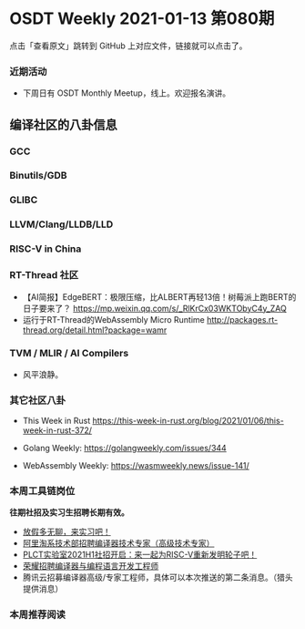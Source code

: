 # OSDT Weekly 2021-01-13 第080期

点击「查看原文」跳转到 GitHub 上对应文件，链接就可以点击了。

### 近期活动

- 下周日有 OSDT Monthly Meetup，线上。欢迎报名演讲。

## 编译社区的八卦信息

### GCC



### Binutils/GDB



### GLIBC


### LLVM/Clang/LLDB/LLD



### RISC-V in China



### RT-Thread 社区

- 【AI简报】EdgeBERT：极限压缩，比ALBERT再轻13倍！树莓派上跑BERT的日子要来了？ https://mp.weixin.qq.com/s/_RlKrCx03WKTObyC4y_ZAQ
- 运行于RT-Thread的WebAssembly Micro Runtime http://packages.rt-thread.org/detail.html?package=wamr


### TVM / MLIR / AI Compilers

- 风平浪静。

### 其它社区八卦

- This Week in Rust
  https://this-week-in-rust.org/blog/2021/01/06/this-week-in-rust-372/

- Golang Weekly:
  https://golangweekly.com/issues/344

- WebAssembly Weekly:
  https://wasmweekly.news/issue-141/

### 本周工具链岗位

**往期社招及实习生招聘长期有效。**

- [放假多无聊，来实习吧！](https://mp.weixin.qq.com/s/pWjPrHtaWnzWbPfqqcX1cQ)
- [阿里淘系技术部招聘编译器技术专家（高级技术专家）](https://mp.weixin.qq.com/s/Yr_XA_L9fCI8IvhuudwTkQ)
- [PLCT实验室2021H1社招开启：来一起为RISC-V重新发明轮子吧！](https://mp.weixin.qq.com/s/9BUJ1-LbHGm-Lhs_Lavzjw)
- [荣耀招聘编译器与编程语言开发工程师](https://mp.weixin.qq.com/s/XaLAhjLP6fhj3Vl-mUjXng)
- 腾讯云招募编译器高级/专家工程师，具体可以本次推送的第二条消息。（猎头提供消息）

### 本周推荐阅读

